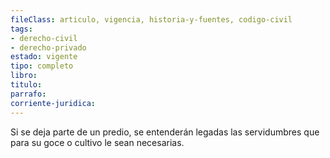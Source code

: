 ```yaml
---
fileClass: articulo, vigencia, historia-y-fuentes, codigo-civil
tags:
- derecho-civil
- derecho-privado
estado: vigente
tipo: completo
libro:
titulo:
parrafo:
corriente-juridica:
---
```

Si se deja parte de un predio, se entenderán legadas las servidumbres que para su goce o cultivo le sean necesarias.